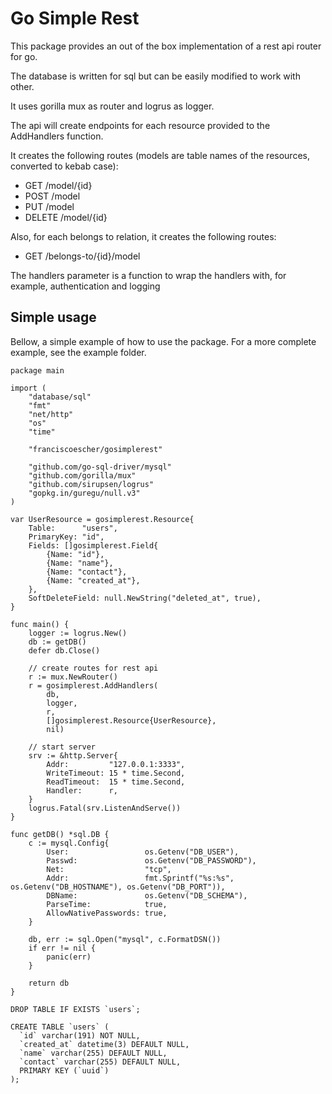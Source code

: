 # Go Simple Rest

This package provides an out of the box implementation of a rest api router for go.

The database is written for sql but can be easily modified to work with other.

It uses gorilla mux as router and logrus as logger.

The api will create endpoints for each resource provided to the AddHandlers function.

It creates the following routes (models are table names of the resources, converted to kebab case):
- GET /model/{id}
- POST /model
- PUT /model
- DELETE /model/{id}
  
Also, for each belongs to relation, it creates the following routes:
- GET /belongs-to/{id}/model
  
The handlers parameter is a function to wrap the handlers with, for example, authentication and logging

## Simple usage

Bellow, a simple example of how to use the package. For a more complete example, see the example folder.

```
package main

import (
	"database/sql"
	"fmt"
	"net/http"
	"os"
	"time"

	"franciscoescher/gosimplerest"

	"github.com/go-sql-driver/mysql"
	"github.com/gorilla/mux"
	"github.com/sirupsen/logrus"
	"gopkg.in/guregu/null.v3"
)

var UserResource = gosimplerest.Resource{
	Table:      "users",
	PrimaryKey: "id",
	Fields: []gosimplerest.Field{
		{Name: "id"},
		{Name: "name"},
		{Name: "contact"},
		{Name: "created_at"},
	},
	SoftDeleteField: null.NewString("deleted_at", true),
}

func main() {
	logger := logrus.New()
	db := getDB()
	defer db.Close()

	// create routes for rest api
	r := mux.NewRouter()
	r = gosimplerest.AddHandlers(
		db,
		logger,
		r,
		[]gosimplerest.Resource{UserResource},
		nil)

	// start server
	srv := &http.Server{
		Addr:         "127.0.0.1:3333",
		WriteTimeout: 15 * time.Second,
		ReadTimeout:  15 * time.Second,
		Handler:      r,
	}
	logrus.Fatal(srv.ListenAndServe())
}

func getDB() *sql.DB {
	c := mysql.Config{
		User:                 os.Getenv("DB_USER"),
		Passwd:               os.Getenv("DB_PASSWORD"),
		Net:                  "tcp",
		Addr:                 fmt.Sprintf("%s:%s", os.Getenv("DB_HOSTNAME"), os.Getenv("DB_PORT")),
		DBName:               os.Getenv("DB_SCHEMA"),
		ParseTime:            true,
		AllowNativePasswords: true,
	}

	db, err := sql.Open("mysql", c.FormatDSN())
	if err != nil {
		panic(err)
	}

	return db
}
```

```
DROP TABLE IF EXISTS `users`;

CREATE TABLE `users` (
  `id` varchar(191) NOT NULL,
  `created_at` datetime(3) DEFAULT NULL,
  `name` varchar(255) DEFAULT NULL,
  `contact` varchar(255) DEFAULT NULL,
  PRIMARY KEY (`uuid`)
);
```